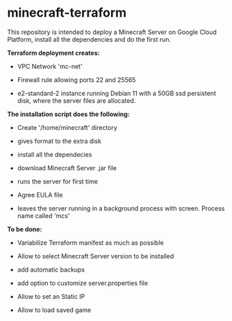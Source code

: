 # minecraft-terraform

This repository is intended to deploy a Minecraft Server on Google Cloud Platform, install all the dependencies and do the first run.


**Terraform deployment creates:**

- VPC Network 'mc-net'

- Firewall rule allowing ports 22 and 25565

- e2-standard-2 instance running Debian 11 with a 50GB ssd persistent disk, where the server files are allocated.


**The installation script does the following:**

- Create '/home/minecraft' directory

- gives format to the extra disk

- install all the dependecies

- download Minecraft Server .jar file

- runs the server for first time

- Agree EULA file

- leaves the server running in a background process with screen. Process name called 'mcs'


**To be done:**

- Variabilize Terraform manifest as much as possible

- Allow to select Minecraft Server version to be installed

- add automatic backups

- add option to customize server.properties file

- Allow to set an Static IP

- Allow to load saved game

